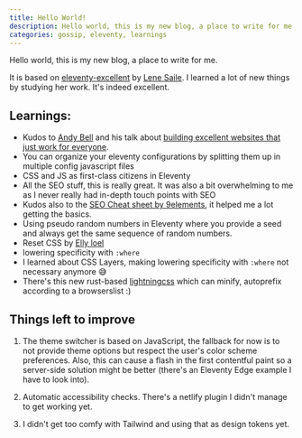 ```yaml
---
title: Hello World!
description: Hello world, this is my new blog, a place to write for me.
categories: gossip, eleventy, learnings
---
```

Hello world, this is my new blog, a place to write for me.

It is based on [eleventy-excellent](https://github.com/madrilene/eleventy-excellent) by [Lene Saile](https://lenesaile.com). I learned a lot of new things by studying her work. It's indeed excellent.

## Learnings:

- Kudos to [Andy Bell](https://andy-bell.co.uk) and his talk about [building excellent websites that just work for everyone](https://buildexcellentwebsit.es/).
- You can organize your eleventy configurations by splitting them up in multiple config javascript files
- CSS and JS as first-class citizens in Eleventy
- All the SEO stuff, this is really great. It was also a bit overwhelming to me as I never really had in-depth touch points with SEO
- Kudos also to the [SEO Cheat sheet by 9elements](https://seo-cheat-sheet.9elements.com/), it helped me a lot getting the basics.
- Using pseudo random numbers in Eleventy where you provide a seed and always get the same sequence of random numbers.
- Reset CSS by [Elly loel](https://gist.github.com/EllyLoel/4ff8a6472247e6dd2315fd4038926522)
- lowering specificity with `:where` 
- I learned about CSS Layers, making lowering specificity with `:where` not necessary anymore 😅
- There's this new rust-based [lightningcss](https://lightningcss.dev) which can minify, autoprefix according to a browserslist :)

## Things left to improve

1. The theme switcher is based on JavaScript, the fallback for now is to not provide theme options but respect the user's color scheme preferences. Also, this can cause a flash in the first contentful paint so a server-side solution might be better (there's an Eleventy Edge example I have to look into).

2. Automatic accessibility checks. There's a netlify plugin I didn't manage to get working yet. 

3. I didn't get too comfy with Tailwind and using that as design tokens yet.
